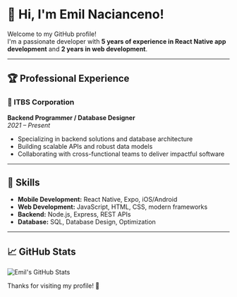 # 👋 Hi, I'm Emil Nacianceno!

Welcome to my GitHub profile!  
I'm a passionate developer with **5 years of experience in React Native app development** and **2 years in web development**.

---

## 🏆 Professional Experience

### 🏢 ITBS Corporation  
**Backend Programmer / Database Designer**  
*2021 – Present*

- Specializing in backend solutions and database architecture
- Building scalable APIs and robust data models
- Collaborating with cross-functional teams to deliver impactful software

---

## 🚀 Skills

- **Mobile Development:** React Native, Expo, iOS/Android
- **Web Development:** JavaScript, HTML, CSS, modern frameworks
- **Backend:** Node.js, Express, REST APIs
- **Database:** SQL, Database Design, Optimization

---

## 📈 GitHub Stats

![Emil's GitHub Stats](https://github-readme-stats.vercel.app/api?username=emilnacianceno&show_icons=true&theme=radical)

Thanks for visiting my profile! 🚀
